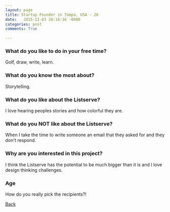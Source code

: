```yaml
---
layout: page
title: Startup Founder in Tampa, USA - 26
date:   2015-12-03 20:16:36 -0800
categories: post
comments: True

---
```


### What do you like to do in your free time?
<p>Golf, draw, write, learn. </p>

### What do you know the most about?
<p>Storytelling. </p>

### What do you like about the Listserve?
<p>I love hearing peoples stories and how colorful they are. </p>

### What do you NOT like about the Listserve?
<p>When I take the time to write someone an email that they asked for and they don't respond. </p>

### Why are you interested in this project?
<p>I think the Listserve has the potential to be much bigger than it is and I love design thinking challenges. </p>

### Age
<p>How do you really pick the recipients?! </p>

[Back][1]

[1]: /home/responders/all
